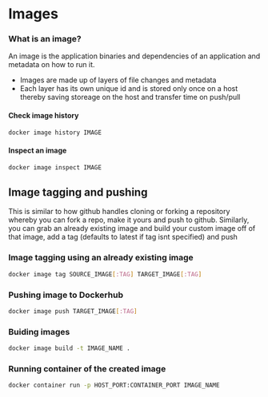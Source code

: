 # Images

### What is an image?

An image is the application binaries and dependencies of an application and metadata on how to run it.

- Images are made up of layers of file changes and metadata
- Each layer has its own unique id and is stored only once on a host thereby saving storeage on the host and transfer time on push/pull

#### Check image history

```bash
docker image history IMAGE
```

#### Inspect an image

```bash
docker image inspect IMAGE
```

## Image tagging and pushing

This is similar to how github handles cloning or forking a repository whereby you can fork a repo, make it yours and push to github. Similarly, you can grab an already existing image and build your custom image off of that image, add a tag (defaults to latest if tag isnt specified) and push

### Image tagging using an already existing image

```bash
docker image tag SOURCE_IMAGE[:TAG] TARGET_IMAGE[:TAG]
```

### Pushing image to Dockerhub

```bash
docker image push TARGET_IMAGE[:TAG]
```

### Buiding images

```bash
docker image build -t IMAGE_NAME .
```

### Running container of the created image

```bash
docker container run -p HOST_PORT:CONTAINER_PORT IMAGE_NAME
```
